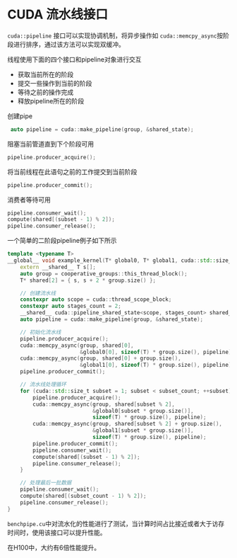 # CUDA 流水线接口

`cuda::pipeline` 接口可以实现协调机制，将异步操作如 `cuda::memcpy_async`按阶段进行排序，通过该方法可以实现双缓冲。

线程使用下面的四个接口和pipeline对象进行交互
- 获取当前所在的阶段
- 提交一些操作到当前的阶段
- 等待之前的操作完成
- 释放pipeline所在的阶段

创建pipe
```cpp
 auto pipeline = cuda::make_pipeline(group, &shared_state);
```

阻塞当前管道直到下个阶段可用
```cpp
pipeline.producer_acquire();
```

将当前线程在此语句之前的工作提交到当前阶段

```cpp
pipeline.producer_commit();
```

消费者等待可用
```cpp
pipeline.consumer_wait();
compute(shared[(subset - 1) % 2]);
pipeline.consumer_release();
```


一个简单的二阶段pipeline例子如下所示

```cpp
template <typename T>
__global__ void example_kernel(T* global0, T* global1, cuda::std::size_t subset_count) {
    extern __shared__ T s[];
    auto group = cooperative_groups::this_thread_block();
    T* shared[2] = { s, s + 2 * group.size() };

    // 创建流水线
    constexpr auto scope = cuda::thread_scope_block;
    constexpr auto stages_count = 2;
    __shared__ cuda::pipeline_shared_state<scope, stages_count> shared_state;
    auto pipeline = cuda::make_pipeline(group, &shared_state);

    // 初始化流水线
    pipeline.producer_acquire();
    cuda::memcpy_async(group, shared[0],
                       &global0[0], sizeof(T) * group.size(), pipeline);
    cuda::memcpy_async(group, shared[0] + group.size(),
                       &global1[0], sizeof(T) * group.size(), pipeline);
    pipeline.producer_commit();

    // 流水线处理循环
    for (cuda::std::size_t subset = 1; subset < subset_count; ++subset) {
        pipeline.producer_acquire();
        cuda::memcpy_async(group, shared[subset % 2],
                           &global0[subset * group.size()],
                           sizeof(T) * group.size(), pipeline);
        cuda::memcpy_async(group, shared[subset % 2] + group.size(),
                           &global1[subset * group.size()],
                           sizeof(T) * group.size(), pipeline);
        pipeline.producer_commit();
        pipeline.consumer_wait();
        compute(shared[(subset - 1) % 2]);
        pipeline.consumer_release();
    }

    // 处理最后一批数据
    pipeline.consumer_wait();
    compute(shared[(subset_count - 1) % 2]);
    pipeline.consumer_release();
}
```

`benchpipe.cu`中对流水化的性能进行了测试，当计算时间占比接近或者大于访存时间时，使用该接口可以提升性能。

在H100中，大约有6倍性能提升。

## 